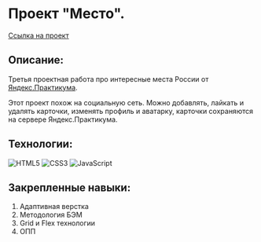 # Проект "Место".

[Ссылка на проект](https://dmitriyledovskih.github.io/mesto)

## Описание:

Третья проектная работа про интересные места России от [Яндекс.Практикума](https://practicum.yandex.ru/).

Этот проект похож на социальную сеть. Можно добавлять, лайкать и удалять карточки, изменять профиль и аватарку, карточки сохраняются на сервере Яндекс.Практикума.

## Технологии:
![HTML5](https://img.shields.io/badge/HTML5-E34F26?style=for-the-badge&logo=html5&logoColor=white)
![CSS3](https://img.shields.io/badge/CSS3-1572B6?style=for-the-badge&logo=css3&logoColor=white)
![JavaScript](https://img.shields.io/badge/JavaScript-323330?style=for-the-badge&logo=javascript&logoColor=F7DF1E)

## Закрепленные навыки:
1. Адаптивная верстка
2. Методология БЭМ
3. Grid и Flex технологии
4. ОПП
